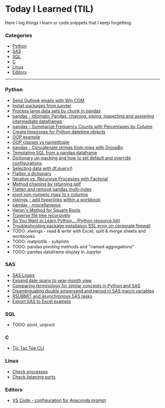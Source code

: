 # Today I Learned (TIL)
Here I log things I learn or code snippets that I keep forgetting.

### Categories
* [Python](#python)
* [SAS](#sas)
* [SQL](#sql)
* [C](#C)
* [Linux](#Linux)
* [Editors](#Editors)

---

### Python
- [Send Outlook emails with Win COM](python/send-outlook-emails-with-win-com)
- [Install packages from jupyter](python/install-packages-from-jupyter.md)
- [Process large data sets by chunk in pandas](python/pandas-process-data-by-chunk.md)
- [pandas - Idiomatic Pandas: chaining, piping, inspecting and assigning intermediate dataframes](python/idiomatic-pandas.md)
- [pandas - Summarize Frequency Counts with Percentages by Column](python/pandas-show-frequency-counts-with-percent.md)
- [Create timezones for Python datetime objects](python/handle-timezones-in-python.md)
- [OOP example](python/oop-demo.md)
- [OOP classes vs namedtuple](python/oop-namedtuple.py)
- [pandas - Concatenate strings from rows with GroupBy](python/pandas-concat-strings-from-rows-with-groupby.md)
- [Templating SQL from a pandas dataframe](python/jinja-sql-template-from-dataframe.md)
- [Dictionary un-packing and how to set default and override configurations](python/dictionary-unpacking-for-configs.md)
- [Selecting data with df.query()](python/pandas-df-query.md)
- [Flatten a dictionary](python/flatten-dict.md)
- [Iterative vs. Recursive Processes with Factorial](python/recursion-factorial.md)
- [Method chaining by returning self](python/method-chaining.md)
- [Flatten and remove pandas multi-index](python/flatten-multi-index.md)
- [pivot non-numeric rows to x columns](python/pivot-non-numeric-to-x-fields.md)
- [xlwings - add hyperlinks within a workbook](python/xl-add-hyperlinks-in-workbook.md)
- [pandas - miscellaneous](python/pandas-misc.md)
- [Heron's Method for Square Roots](python/square_root.md)
- [Traverse file tree recursively](python/traverse-files.md)
- [So You Want to Learn Python... (Python resource list)](python/so-you-want-to-learn-python.md)
- [Troubleshooting package installation SSL error on corporate firewall](python/package-install-ssl-error.md)
- TODO: xlwings - read & write with Excel; split & merge sheets and workbooks
- TODO: matplotlib - subplots
- TODO: pandas pivoting methods and "named aggregations"
- TODO: pandas dataframe display in Jupyter

### SAS
- [SAS Loops](sas/sas-loops.md)
- [Expand date spans to year-month view](sas/expand-dates.md)
- [Comparing terminology for similar concepts in Python and SAS](sas/sas-vs-python-semantics.md)
- [Disambiguating double ampersand and period in SAS macro variables](sas/sas-syntax-double&&-periods.md)
- [RSUBMIT and asynchronous SAS tasks](sas/rsubmit_async.md)
- [Export SAS to Excel example](sas/export-sas-to-excel.md)

### SQL
- TODO: pivot, unpivot

### C
- [Tic Tac Toe CLI](c/ttt.c)

### Linux
- [Check processes](linux/check-processes.md)
- [Check listening ports](linux/check-listening-ports.md)

### Editors
- [VS Code - configuration for Anaconda prompt](editors/vs-code/settings.json)


